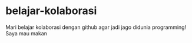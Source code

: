 # belajar-kolaborasi
Mari belajar kolaborasi dengan github agar jadi jago didunia programming!
Saya mau makan
